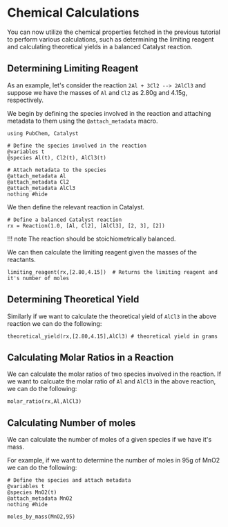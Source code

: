 # Chemical Calculations

You can now utilize the chemical properties fetched in the previous tutorial to perform various calculations, such as determining the limiting reagent and calculating theoretical yields in a balanced Catalyst reaction.

## Determining Limiting Reagent 

As an example, let's consider the reaction `2Al + 3Cl2 --> 2AlCl3` and suppose we have the masses of `Al` and `Cl2` as 2.80g and 4.15g, respectively.

We begin by defining the species involved in the reaction and attaching metadata to them using the `@attach_metadata` macro. 

```@example ind1
using PubChem, Catalyst

# Define the species involved in the reaction
@variables t
@species Al(t), Cl2(t), AlCl3(t)

# Attach metadata to the species
@attach_metadata Al 
@attach_metadata Cl2 
@attach_metadata AlCl3 
nothing #hide
```

We then define the relevant reaction in Catalyst.
```@example ind1
# Define a balanced Catalyst reaction 
rx = Reaction(1.0, [Al, Cl2], [AlCl3], [2, 3], [2])
```
!!! note 
        The reaction should be stoichiometrically balanced.

We can then calculate the limiting reagent given the masses of the reactants.

```@example ind1
limiting_reagent(rx,[2.80,4.15])  # Returns the limiting reagent and it's number of moles
```

## Determining Theoretical Yield

Similarly if we want to calculate the theoretical yield of `AlCl3` in the above reaction we can do the following:
```@example ind1
theoretical_yield(rx,[2.80,4.15],AlCl3) # theoretical yield in grams
```

## Calculating Molar Ratios in a Reaction

We can calculate the molar ratios of two species involved in the reaction. If we want to calcuate the molar ratio of `Al` and `AlCl3` in the above reaction, we can do the following:
```@example ind1
molar_ratio(rx,Al,AlCl3)
```

## Calculating Number of moles

We can calculate the number of moles of a given species if we have it's mass. 

For example, if we want to determine the number of moles in 95g of MnO2 we can do the following:

```@example ind1
# Define the species and attach metadata
@variables t
@species MnO2(t)
@attach_metadata MnO2
nothing #hide
```

```@example ind1
moles_by_mass(MnO2,95)
```
